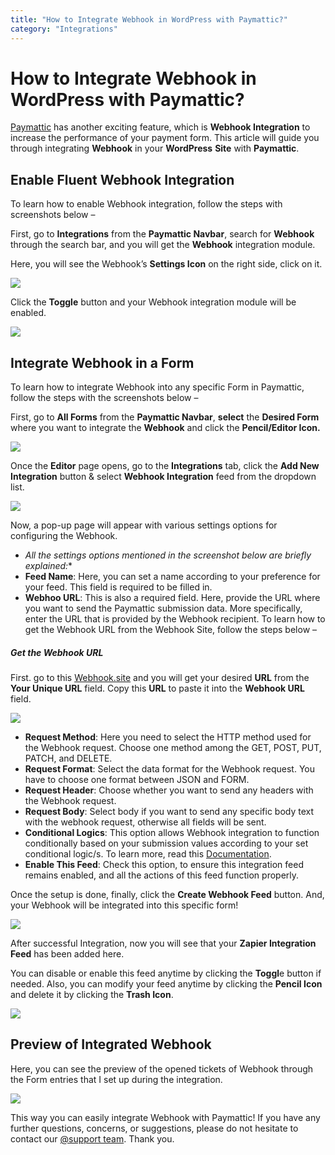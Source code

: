 ```yaml
---
title: "How to Integrate Webhook in WordPress with Paymattic?"
category: "Integrations"
---
```


# How to Integrate Webhook in WordPress with Paymattic?

[Paymattic](https://paymattic.com/) has another exciting feature, which is **Webhook Integration** to increase the performance of your payment form. This article will guide you through integrating **Webhook** in your **WordPress** **Site** with **Paymattic**.

## Enable Fluent Webhook Integration

To learn how to enable Webhook integration, follow the steps with screenshots below –

First, go to **Integrations** from the **Paymattic Navbar**, search for **Webhook** through the search bar, and you will get the **Webhook** integration module.

Here, you will see the Webhook’s **Settings Icon** on the right side, click on it.

![](/images/integrations/how-to-integrate-webhook-in-wordpress-with-paymattic/Webhooks-Settings-Icon-scaled.webp)

Click the **Toggle** button and your Webhook integration module will be enabled.

![](/images/integrations/how-to-integrate-webhook-in-wordpress-with-paymattic/Enabled-Webhook-integration-scaled.webp)

## Integrate Webhook in a Form

To learn how to integrate Webhook into any specific Form in Paymattic, follow the steps with the screenshots below –

First, go to **All Forms** from the **Paymattic Navbar**, **select** the **Desired Form** where you want to integrate the **Webhook** and click the **Pencil/Editor Icon.**

![](/images/integrations/how-to-integrate-webhook-in-wordpress-with-paymattic/Open-desired-form-1-scaled.webp)

Once the **Editor** page opens, go to the **Integrations** tab, click the **Add New Integration** button &amp; select **Webhook Integration** feed from the dropdown list.

![](/images/integrations/how-to-integrate-webhook-in-wordpress-with-paymattic/Add-new-integrations-dropdown-list-scaled.webp)

Now, a pop-up page will appear with various settings options for configuring the Webhook.
- *All the settings options mentioned in the screenshot below are briefly explained:**
- **Feed Name**: Here, you can set a name according to your preference for your feed. This field is required to be filled in.
- **Webhoo URL**: This is also a required field. Here, provide the URL where you want to send the Paymattic submission data. More specifically, enter the URL that is provided by the Webhook recipient. To learn how to get the Webhook URL from the Webhook Site, follow the steps below –

##### Get the Webhook URL 

First. go to this [Webhook.site](http://www.webhook.site/) and you will get your desired **URL** from the **Your Unique URL** field. Copy this **URL** to paste it into the **Webhook URL** field.

![](/images/integrations/how-to-integrate-webhook-in-wordpress-with-paymattic/Copy-webhook-URL-scaled.webp)
- **Request Method**: Here you need to select the HTTP method used for the Webhook request. Choose one method among the GET, POST, PUT, PATCH, and DELETE.
- **Request Format**: Select the data format for the Webhook request. You have to choose one format between JSON and FORM.
- **Request Header**: Choose whether you want to send any headers with the Webhook request.
- **Request Body**: Select body if you want to send any specific body text with the webhook request, otherwise all fields will be sent.
- **Conditional Logics**: This option allows Webhook integration to function conditionally based on your submission values according to your set conditional logic/s. To learn more, read this [Documentation](/how-to-use-conditional-logic-in-form-fields-with-paymattic).
- **Enable This Feed**: Check this option, to ensure this integration feed remains enabled, and all the actions of this feed function properly.

Once the setup is done, finally, click the **Create Webhook Feed** button.
And, your Webhook will be integrated into this specific form!

![](/images/integrations/how-to-integrate-webhook-in-wordpress-with-paymattic/Add-New-Webhook-Integration-Feed-page.webp)

After successful Integration, now you will see that your **Zapier Integration Feed** has been added here.

You can disable or enable this feed anytime by clicking the **Toggl**e button if needed.
Also, you can modify your feed anytime by clicking the **Pencil Icon** and delete it by clicking the **Trash Icon**.

![](/images/integrations/how-to-integrate-webhook-in-wordpress-with-paymattic/Added-Webhook-Integration-Feed-scaled.webp)

## Preview of Integrated Webhook

Here, you can see the preview of the opened tickets of Webhook through the Form entries that I set up during the integration.

![](/images/integrations/how-to-integrate-webhook-in-wordpress-with-paymattic/Preview-of-Webhook-Integration-scaled.webp)

This way you can easily integrate Webhook with Paymattic!
If you have any further questions, concerns, or suggestions, please do not hesitate to contact our [@support team](https://wpmanageninja.com/support-tickets/?utm_source=wpmn&utm_medium=home&utm_campaign=site#/). Thank you.